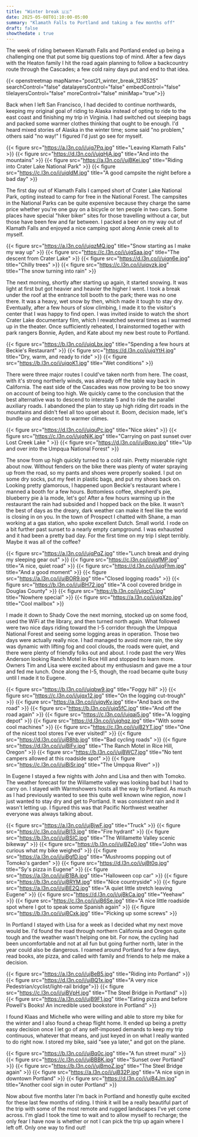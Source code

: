 ```yaml
---
title: "Winter break 🇺🇸"
date: 2025-05-08T01:10:00-05:00
summary: "Klamath Falls to Portland and taking a few months off" 
draft: false
showthedate : true
---
```


The week of riding between Klamath Falls and Portland ended up being a challenging one that put some big questions top of mind. After a few days with the Heaton family I hit the road again planning to follow a backcountry route through the Cascades; a few cold rainy days put and end to that idea. 

{{< openstreetmap mapName="post21_winter_break_1218525" searchControl="false" datalayersControl="false" embedControl="false" tilelayersControl="false" moreControl="false" miniMap="true">}}

Back when I left San Francisco, I had decided to continue northwards, keeping my original goal of riding to Alaska instead of opting to ride to the east coast and finishing my trip in Virginia. I had switched out sleeping bags and packed some warmer clothes thinking that ought to be enough. I'd heard mixed stories of Alaska in the winter time; some said "no problem," others said "no way!" I figured I'd just go see for myself.

{{< figure src="https://a.l3n.co/i/ujq7Pq.jpg" title="Leaving Klamath Falls" >}}
{{< figure src="https://d.l3n.co/i/ujqHjA.jpg" title="And into the mountains" >}}
{{< figure src="https://a.l3n.co/i/ujBKei.jpg" title="Riding into Crater Lake National Park" >}}
{{< figure src="https://c.l3n.co/i/ujqldM.jpg" title="A good campsite the night before a bad day" >}}

The first day out of Klamath Falls I camped short of Crater Lake National Park, opting instead to camp for free in the National Forest. The campsites in the National Parks can be quite expensive because they charge the same price whether you're one guy on a bicycle or ten people in two cars. Some places have special "hiker biker" sites for those travelling without a car, but those have been few and far between. I packed a beer on my way out of Klamath Falls and enjoyed a nice camping spot along Annie creek all to myself.

{{< figure src="https://a.l3n.co/i/ujqzMQ.jpg" title="Snow starting as I make my way up" >}}
{{< figure src="https://c.l3n.co/i/ujqSaa.jpg" title="The descent from Crater Lake" >}}
{{< figure src="https://d.l3n.co/i/ujqn6e.jpg" title="Chilly trees" >}}
{{< figure src="https://c.l3n.co/i/ujqvzk.jpg" title="The snow turning into rain" >}}

The next morning, shortly after starting up again, it started snowing. It was light at first but got heavier and heavier the higher I went. I took a break under the roof at the entrance toll booth to the park; there was no one there. It was a heavy, wet snow by then, which made it tough to stay dry. Eventually, after a few hours of slow climbing, I made it to the visitor's center that I was happy to find open. I was invited inside to watch the short Crater Lake documentary film, which I rewatched several times as I warmed up in the theater. Once sufficiently reheated, I brainstormed together with park rangers Bonnie, Ayden, and Kate about my new best route to Portland.

{{< figure src="https://b.l3n.co/i/ujqLbx.jpg" title="Spending a few hours at Beckie's Restaurant" >}}
{{< figure src="https://d.l3n.co/i/ujqYtH.jpg" title="Dry, warm, and ready to ride" >}}
{{< figure src="https://b.l3n.co/i/ujqoK1.jpg" title="Wet conditions" >}}

There were three major routes I could've taken north from here. The coast, with it's strong northerly winds, was already off the table way back in California. The east side of the Cascades was now proving to be too snowy on account of being too high. We quickly came to the conclusion that the best alternative was to descend to interstate 5 and to ride the parallel auxiliary roads. I abandoned the plan to stay up high riding dirt roads in the mountains and didn't feel all too upset about it. Boom, decision made, let's bundle up and descend to warmer climes. 

{{< figure src="https://d.l3n.co/i/ujquPc.jpg" title="Nice skies" >}}
{{< figure src="https://c.l3n.co/i/ujqNjK.jpg" title="Carrying on past sunset over Lost Creek Lake " >}}
{{< figure src="https://d.l3n.co/i/ujBpxo.jpg" title="Up and over into the Umpqua National Forest" >}}

The snow from up high quickly turned to a cold rain. Pretty miserable right about now. Without fenders on the bike there was plenty of water spraying up from the road, so my pants and shoes were properly soaked. I put on some dry socks, put my feet in plastic bags, and put my shoes back on. Looking pretty glamorous, I happened upon Beckie's restaurant where I manned a booth for a few hours. Bottomless coffee, shepherd's pie, blueberry pie à la mode, let's go! After a few hours warming up in the restaurant the rain had subsided and I hopped back on the bike. It wasn't the best of days as the dreary, dark weather can make it feel like the world is closing in on you. In the town of Prospect I chatted with Shane, a man working at a gas station, who spoke excellent Dutch. Small world. I rode on a bit further past sunset to a nearly empty campground. I was exhausted and it had been a pretty bad day. For the first time on my trip I slept terribly. Maybe it was all of the coffee?

{{< figure src="https://a.l3n.co/i/ujqPqZ.jpg" title="Lunch break and drying my sleeping gear out" >}}
{{< figure src="https://c.l3n.co/i/ujqfMP.jpg" title="A nice, quiet road" >}}
{{< figure src="https://d.l3n.co/i/ujqFhm.jpg" title="And a good moment" >}}
{{< figure src="https://a.l3n.co/i/ujBOR9.jpg" title="Closed logging roads" >}}
{{< figure src="https://b.l3n.co/i/ujBH72.jpg" title="A cool covered bridge in Douglas County" >}}
{{< figure src="https://b.l3n.co/i/ujqcCi.jpg" title="Nowhere special" >}}
{{< figure src="https://a.l3n.co/i/ujqXzo.jpg" title="Cool mailbox" >}}

I made it down to Shady Cove the next morning, stocked up on some food, used the WiFi at the library, and then turned north again. What followed were two nice days riding toward the I-5 corridor through the Umpqua National Forest and seeing some logging areas in operation. Those two days were actually really nice. I had managed to avoid more rain, the sky was dynamic with lifting fog and cool clouds, the roads were quiet, and there were plenty of friendly folks out and about. I rode past the very Wes Anderson looking Ranch Motel in Rice Hill and stopped to learn more. Owners Tim and Lisa were excited about my enthusiasm and gave me a tour and fed me lunch.  Once along the I-5, though, the road became quite busy until I made it to Eugene. 

{{< figure src="https://b.l3n.co/i/ujqbw9.jpg" title="Foggy hill" >}}
{{< figure src="https://c.l3n.co/i/ujqx12.jpg" title="On the logging cut-trough" >}}
{{< figure src="https://a.l3n.co/i/ujqyKv.jpg" title="And back on the road" >}}
{{< figure src="https://b.l3n.co/i/ujq5fC.jpg" title="And off the road again" >}}
{{< figure src="https://c.l3n.co/i/ujqaj5.jpg" title="A logging depot" >}}
{{< figure src="https://d.l3n.co/i/ujqhqz.jpg" title="With some cool machines" >}}
{{< figure src="https://c.l3n.co/i/ujB2YT.jpg" title="One of the nicest tool stores I've ever visited!" >}}
{{< figure src="https://d.l3n.co/i/ujB8hb.jpg" title="Bad cycling roads" >}}
{{< figure src="https://d.l3n.co/i/ujBlFv.jpg" title="The Ranch Motel in Rice Hill, Oregon" >}}
{{< figure src="https://b.l3n.co/i/ujBWC7.jpg" title="No tent campers allowed at this roadside spot" >}}
{{< figure src="https://c.l3n.co/i/ujBiSr.jpg" title="The Umpqua River" >}}

In Eugene I stayed a few nights with John and Lisa and then with Tomoko. The weather forecast for the Willamette valley was looking bad but I had to carry on. I stayed with Warmshowers hosts all the way to Portland. As much as I had previously wanted to see this quite well known wine region, now I just wanted to stay dry and get to Portland. It was consistent rain and it wasn't letting up. I figured this was that Pacific Northwest weather everyone was always talking about. 

{{< figure src="https://a.l3n.co/i/ujBjwF.jpg" title="Truck" >}}
{{< figure src="https://c.l3n.co/i/ujBI13.jpg" title="Fire hydrant" >}}
{{< figure src="https://b.l3n.co/i/ujBSIC.jpg" title="The Willamette Valley scenic bikeway" >}}
{{< figure src="https://b.l3n.co/i/ujBZp0.jpg" title="John was curious what my bike weighed" >}}
{{< figure src="https://a.l3n.co/i/ujBgfD.jpg" title="Mushrooms popping out of Tomoko's garden" >}}
{{< figure src="https://d.l3n.co/i/ujBt0q.jpg" title="Sy's pizza in Eugene" >}}
{{< figure src="https://a.l3n.co/i/ujB1BA.jpg" title="Halloween cop car" >}}
{{< figure src="https://b.l3n.co/i/ujBRYM.jpg" title="Nice countryside" >}}
{{< figure src="https://a.l3n.co/i/ujBE2Q.jpg" title="A quiet little stretch leaving Eugene" >}}
{{< figure src="https://d.l3n.co/i/ujBkCa.jpg" title="Yeehaw" >}}
{{< figure src="https://c.l3n.co/i/ujB6Se.jpg" title="A nice little roadside spot where I got to speak some Spanish again" >}}
{{< figure src="https://b.l3n.co/i/ujBCxk.jpg" title="Picking up some screws" >}}

In Portland I stayed with Lisa for a week as I decided what my next move would be. I'd found the road through northern California and Oregon quite tough and the weather wasn't helping one bit. For now, the cycling had been uncomfortable and not at all fun but going further north, later in the year could also be dangerous. I roamed around Portland for a few days, read books, ate pizza, and called with family and friends to help me make a decision. 

{{< figure src="https://a.l3n.co/i/ujBeB5.jpg" title="Riding into Portland" >}}
{{< figure src="https://d.l3n.co/i/ujBQ1x.jpg" title="A very nice Pedestrian/cyclist/light-rail bridge">}}
{{< figure src="https://c.l3n.co/i/ujBVpH.jpg" title="The Steel Bridge in Portland" >}}
{{< figure src="https://a.l3n.co/i/ujB9F1.jpg" title="Eating pizza and before Powell's Books! An incredible used bookstore in Portland" >}}

I found Klaas and Michelle who were willing and able to store my bike for the winter and I also found a cheap flight home. It ended up being a pretty easy decision once I let go of any self-imposed demands to keep my trip continuous, whatever that means, and just keyed in on what I really wanted to do right now. I stored my bike, said "see ya later," and got on the plane.

{{< figure src="https://b.l3n.co/i/ujBq0c.jpg" title="A fun street mural" >}}
{{< figure src="https://c.l3n.co/i/ujBBBK.jpg" title="Sunset over Portland" >}}
{{< figure src="https://b.l3n.co/i/ujBmoZ.jpg" title="The Steel Bridge again" >}}
{{< figure src="https://a.l3n.co/i/ujB32P.jpg" title="A nice sign in downtown Portland" >}}
{{< figure src="https://d.l3n.co/i/ujB4Jm.jpg" title="Another cool sign in outer Portland" >}}

Now about five months later I'm back in Portland and honestly quite excited for these last few months of riding. I think it will be a really beautiful part of the trip with some of the most remote and rugged landscapes I've yet come across. I'm glad I took the time to wait and to allow myself to recharge; the only fear I have now is whether or not I can pick the trip up again where I left off. Only one way to find out!